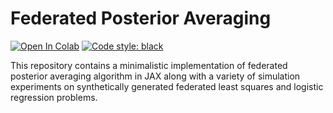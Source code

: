 # Federated Posterior Averaging

[![Open In Colab](https://colab.research.google.com/assets/colab-badge.svg)](https://colab.research.google.com/github/alshedivat/fedpa/blob/master/fedpa_playground.ipynb)
[![Code style: black](https://img.shields.io/badge/code%20style-black-000000.svg)](https://github.com/psf/black)

This repository contains a minimalistic implementation of federated posterior averaging algorithm in JAX along with a variety of simulation experiments on synthetically generated federated least squares and logistic regression problems.
